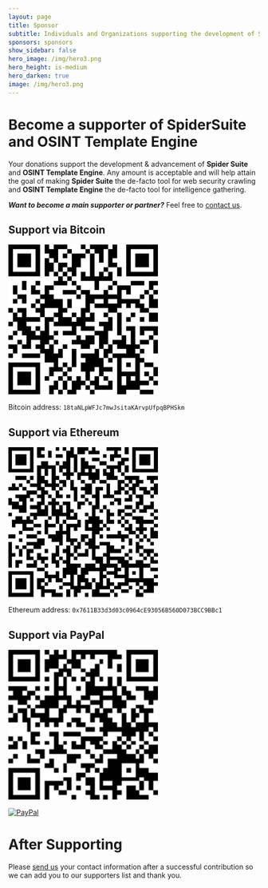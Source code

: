 ```yaml
---
layout: page
title: Sponsor
subtitle: Individuals and Organizations supporting the development of SpiderSuite and OSINT Template Engine
sponsors: sponsors
show_sidebar: false
hero_image: /img/hero3.png
hero_height: is-medium
hero_darken: true
image: /img/hero3.png
---
```


# Become a supporter of SpiderSuite and OSINT Template Engine

Your donations support the development & advancement of **Spider Suite** and **OSINT Template Engine**. 
Any amount is acceptable and will help attain the goal of making **Spider Suite** the de-facto tool for web security crawling and **OSINT Template Engine** the de-facto tool for intelligence gathering.

_**Want to become a main supporter or partner?**_ Feel free to [contact us](/contacts/).

## Support via Bitcoin

<img src="/img/bitcoin_address.png" width=300/>

Bitcoin address: `18taNLpWFJc7mwJsitaKArvpUfpqBPHSkm`

## Support via Ethereum

<img src="/img/ethereum_address.png" width=300/>

Ethereum address: `0x7611B33d3d03c0964cE93056B560D073BCC9BBc1`
## Support via PayPal

<img src="/img/paypal.png" width=300>

[![PayPal](https://www.paypalobjects.com/en_US/i/btn/btn_donate_LG.gif)](https://www.paypal.com/donate/?hosted_button_id=QSYPMNDY79GQY)


# After Supporting

Please [send us](/contacts/) your contact information after a successful contribution so we can add you to our supporters list and thank you.